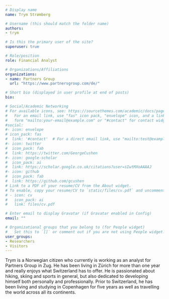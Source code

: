 ```yaml
---
# Display name
name: Trym Strømberg

# Username (this should match the folder name)
authors:
- trym

# Is this the primary user of the site?
superuser: true

# Role/position
role: Financial Analyst

# Organizations/Affiliations
organizations:
- name: Partners Group
  url: "https://www.partnersgroup.com/de/"

# Short bio (displayed in user profile at end of posts)
bio: 

# Social/Academic Networking
# For available icons, see: https://sourcethemes.com/academic/docs/page-builder/#icons
#   For an email link, use "fas" icon pack, "envelope" icon, and a link in the
#   form "mailto:your-email@example.com" or "#contact" for contact widget.
#social:
#- icon: envelope
# icon_pack: fas
#  link: '#contact'  # For a direct email link, use "mailto:test@example.org".
#- icon: twitter
#  icon_pack: fab
#  link: https://twitter.com/GeorgeCushen
#- icon: google-scholar
#  icon_pack: ai
#  link: https://scholar.google.co.uk/citations?user=sIwtMXoAAAAJ
#- icon: github
#  icon_pack: fab
#  link: https://github.com/gcushen
# Link to a PDF of your resume/CV from the About widget.
# To enable, copy your resume/CV to `static/files/cv.pdf` and uncomment the lines below.
# - icon: cv
#   icon_pack: ai
#   link: files/cv.pdf

# Enter email to display Gravatar (if Gravatar enabled in Config)
email: ""

# Organizational groups that you belong to (for People widget)
#   Set this to `[]` or comment out if you are not using People widget.
user_groups:
- Researchers
- Visitors
---
```


Trym is a Norwegian citizen who currently is working as an analyst for Partners Group in Zug. He has been living in Zürich for more than one year and really enjoys what Switzerland has to offer. He is passionated about hiking, skiing and sports in general, but also dedicated to developing himself both personally and professionally. Prior to Switzerland, he has been living and studying in Copenhagen for five years as well as travelling the world across all its continents. 
